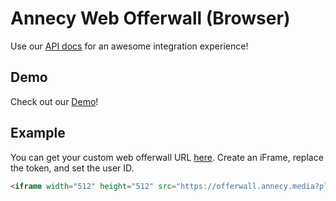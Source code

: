 # Annecy Web Offerwall (Browser)

Use our [API docs](https://admin.annecy.media/docs) for an awesome integration experience!

## Demo

Check out our [Demo](https://github.com/gdmobile/annecy-media-api/tree/master/docs/web-offerwall-browser/demo/index.html)!

## Example

You can get your custom web offerwall URL [here](https://admin.annecy.media/offerwall). Create an iFrame, replace the token, and set the user ID.

``` html
<iframe width="512" height="512" src="https://offerwall.annecy.media?platform=desktop&token=6ce0bbf0-2dc8-4d7c-a497-e93105188ba1&user_id=foo"></iframe>
```
